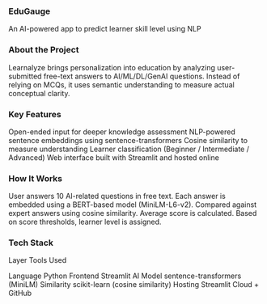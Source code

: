 ### EduGauge
An AI-powered app to predict learner skill level using NLP

### About the Project
Learnalyze brings personalization into education by analyzing user-submitted free-text answers to AI/ML/DL/GenAI questions. Instead of relying on MCQs, it uses semantic understanding to measure actual conceptual clarity.

### Key Features
Open-ended input for deeper knowledge assessment
NLP-powered sentence embeddings using sentence-transformers
Cosine similarity to measure understanding
Learner classification (Beginner / Intermediate / Advanced)
Web interface built with Streamlit and hosted online

### How It Works
User answers 10 AI-related questions in free text.
Each answer is embedded using a BERT-based model (MiniLM-L6-v2).
Compared against expert answers using cosine similarity.
Average score is calculated.
Based on score thresholds, learner level is assigned.

### Tech Stack

Layer         Tools Used

Language      Python
Frontend	    Streamlit
AI Model	    sentence-transformers (MiniLM)
Similarity	  scikit-learn (cosine similarity)
Hosting	      Streamlit Cloud + GitHub


